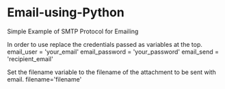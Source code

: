 # Email-using-Python

Simple Example of SMTP Protocol for Emailing

In order to use replace the credentials passed as variables at the top. email_user = 'your_email' email_password = 'your_password' email_send = 'recipient_email'

Set the filename variable to the filename of the attachment to be sent with email. filename='filename'
